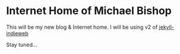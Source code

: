 # Internet Home of Michael Bishop

This will be my new blog & Internet home. I will be using v2 of [jekyll-indieweb](https://github.com/miklb/jekyll-indieweb)

Stay tuned…

